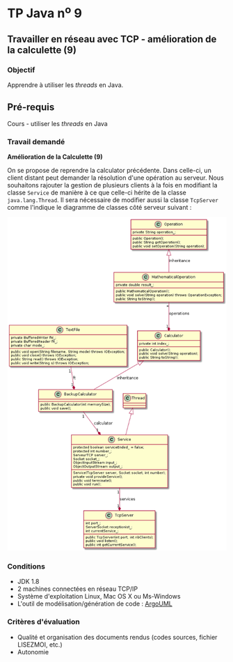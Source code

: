 # TP Java n<sup>o</sup> 9

## Travailler en réseau avec TCP - amélioration de la calculette (9)

### Objectif
Apprendre à utiliser les _threads_ en Java.

## Pré-requis
Cours - utiliser les _threads_ en Java

### Travail demandé

**Amélioration de la Calculette (9)**

On se propose de reprendre la calculator précédente. Dans celle-ci, un client distant peut demander la résolution d'une opération au serveur. Nous souhaitons rajouter la gestion de plusieurs clients à la fois en modifiant la classe `Service` de manière à ce que celle-ci hérite de la classe `java.lang.Thread`. Il sera nécessaire de modifier aussi la classe `TcpServer` comme l'indique le diagramme de classes côté serveur suivant :

![Diagramme de classes côté serveur](tp09/classes1.png)

### Conditions
*   JDK 1.8
*   2 machines connectées en réseau TCP/IP
*   Système d'exploitation Linux, Mac OS X ou Ms-Windows
*   L'outil de modélisation/génération de code : [ArgoUML](http://argouml-fr.tigris.org/)

### Critères d'évaluation
*   Qualité et organisation des documents rendus (codes sources, fichier LISEZMOI, etc.)
*   Autonomie
